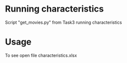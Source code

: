 Running characteristics
=======

Script "get_movies.py" from Task3 running characteristics

Usage
=======
To see open file characteristics.xlsx  



